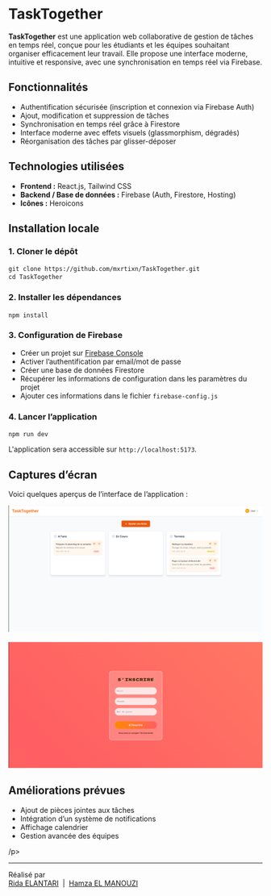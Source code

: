 <h1>TaskTogether</h1>

  <p>
    <strong>TaskTogether</strong> est une application web collaborative de gestion de tâches en temps réel, conçue pour les étudiants et les équipes souhaitant organiser efficacement leur travail. Elle propose une interface moderne, intuitive et responsive, avec une synchronisation en temps réel via Firebase.
  </p>

  <h2>Fonctionnalités</h2>
  <ul>
    <li>Authentification sécurisée (inscription et connexion via Firebase Auth)</li>
    <li>Ajout, modification et suppression de tâches</li>
    <li>Synchronisation en temps réel grâce à Firestore</li>
    <li>Interface moderne avec effets visuels (glassmorphism, dégradés)</li>
    <li>Réorganisation des tâches par glisser-déposer</li>
  </ul>

  <h2>Technologies utilisées</h2>
  <ul>
    <li><strong>Frontend :</strong> React.js, Tailwind CSS</li>
    <li><strong>Backend / Base de données :</strong> Firebase (Auth, Firestore, Hosting)</li>
    <li><strong>Icônes :</strong> Heroicons</li>
  </ul>

  <h2>Installation locale</h2>

  <h3>1. Cloner le dépôt</h3>
  <pre><code>git clone https://github.com/mxrtixn/TaskTogether.git
cd TaskTogether</code></pre>

  <h3>2. Installer les dépendances</h3>
  <pre><code>npm install</code></pre>

  <h3>3. Configuration de Firebase</h3>
  <ul>
    <li>Créer un projet sur <a href="https://console.firebase.google.com/">Firebase Console</a></li>
    <li>Activer l’authentification par email/mot de passe</li>
    <li>Créer une base de données Firestore</li>
    <li>Récupérer les informations de configuration dans les paramètres du projet</li>
    <li>Ajouter ces informations dans le fichier <code>firebase-config.js</code></li>
  </ul>

  <h3>4. Lancer l’application</h3>
  <pre><code>npm run dev</code></pre>
  <p>L'application sera accessible sur <code>http://localhost:5173</code>.</p>
</code></pre>

  <h2>Captures d’écran</h2>
  <p>Voici quelques aperçus de l’interface de l’application :</p>

  <img src="./task-together/src/assets/screenshots/dashboard.png" alt="Interface du tableau de bord" />
  <br><br>
  <img src="./task-together/src/assets/screenshots/registre.png" alt="Page de connexion" />

  <h2>Améliorations prévues</h2>
  <ul>
    <li>Ajout de pièces jointes aux tâches</li>
    <li>Intégration d’un système de notifications</li>
    <li>Affichage calendrier</li>
    <li>Gestion avancée des équipes</li>
  </ul>
/p>

  <hr />

  <p>
    Réalisé par<br />
    <a href="https://www.linkedin.com/in/rida-elantari-11a93a315/" target="_blank">Rida ELANTARI</a> &nbsp;|&nbsp;
    <a href="https://www.linkedin.com/in/hamza-el-manouzi-a42a9a34a/" target="_blank">Hamza EL MANOUZI</a>
  </p>
